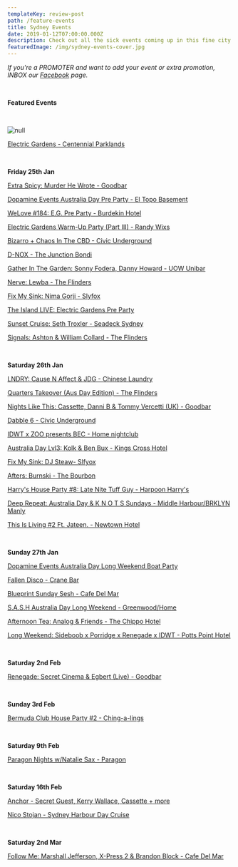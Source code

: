 ```yaml
---
templateKey: review-post
path: /feature-events
title: Sydney Events
date: 2019-01-12T07:00:00.000Z
description: Check out all the sick events coming up in this fine city!
featuredImage: /img/sydney-events-cover.jpg
---
```

_If you're a PROMOTER and want to add your event or extra promotion, INBOX our [Facebook](https://www.facebook.com/ravereviewz) page._

<br>

**Featured Events**

<br>

![null](/img/eg.jpg)

[Electric Gardens - Centennial Parklands](https://www.facebook.com/events/284358658959133/)

<br>

**Friday 25th Jan**

[Extra Spicy: Murder He Wrote - Goodbar](https://www.facebook.com/events/744341619278481/)

[Dopamine Events Australia Day Pre Party - El Topo Basement](https://www.facebook.com/events/329637797762556/)

[WeLove #184: E.G. Pre Party - Burdekin Hotel](https://www.facebook.com/events/243191193289031/)

[Electric Gardens Warm-Up Party (Part III) - Randy Wixs](https://www.facebook.com/events/365125917613618/)

[Bizarro + Chaos In The CBD - Civic Underground](https://www.facebook.com/events/350210309110845/)

[D-NOX - The Junction Bondi ](https://www.facebook.com/events/227886634779407/)

[Gather In The Garden: Sonny Fodera, Danny Howard - UOW Unibar](https://www.facebook.com/events/307562846703538/)

[Nerve: Lewba - The Flinders](https://www.facebook.com/events/334066974115184/)

[Fix My Sink: Nima Gorji - Slyfox](https://www.facebook.com/events/2304705536415371/)

[The Island LIVE: Electric Gardens Pre Party](https://www.facebook.com/events/320900875299573/)

[Sunset Cruise: Seth Troxler - Seadeck Sydney](https://www.facebook.com/events/364273640819180/)

[Signals: Ashton & William Collard - The Flinders](https://www.facebook.com/events/2465181803553926/)

<br>

**Saturday 26th Jan**

[LNDRY: Cause N Affect & JDG - Chinese Laundry](https://www.facebook.com/events/2415338141871765/)

[Quarters Takeover (Aus Day Edition) - The Flinders](https://www.facebook.com/events/225950118295370)

[Nights Like This: Cassette, Danni B & Tommy Vercetti (UK) - Goodbar](https://www.facebook.com/events/361199521095624/)

[Dabble 6 - Civic Underground](https://www.facebook.com/events/280614289469038/)

[IDWT x ZOO presents BEC  - Home nightclub](https://www.facebook.com/events/314495592506620/)

[Australia Day Lvl3: Kolk & Ben Bux - Kings Cross Hotel](https://www.facebook.com/events/2491892927519328/)

[Fix My Sink: DJ Steaw- Slfyox](https://www.facebook.com/events/394916681268504/)

[Afters: Burnski - The Bourbon](https://www.facebook.com/events/701431000257949/)

[Harry's House Party #8: Late Nite Tuff Guy - Harpoon Harry's](https://www.facebook.com/events/270915393604225/)

[Deep Repeat: Australia Day & K N O T S Sundays - Middle Harbour/BRKLYN Manly](https://www.facebook.com/events/161301038086354/)

[This Is Living #2 Ft. Jateen. - Newtown Hotel](https://www.facebook.com/events/383968849096882/)

<br>

**Sunday 27th Jan**

[Dopamine Events Australia Day Long Weekend Boat Party](https://www.facebook.com/events/134183920866712/)

[Fallen Disco - Crane Bar](https://www.facebook.com/events/733073567060918/)

[Blueprint Sunday Sesh - Cafe Del Mar](https://www.facebook.com/events/305409010317247/)

[S.A.S.H Australia Day Long Weekend - Greenwood/Home](https://www.facebook.com/events/296007581261204/)

[Afternoon Tea: Analog & Friends - The Chippo Hotel](https://www.facebook.com/events/2229132043774954/)

[Long Weekend: Sideboob x Porridge x Renegade x IDWT - Potts Point Hotel](https://www.facebook.com/events/297543024298460/)

<br>

**Saturday 2nd Feb**

[Renegade: Secret Cinema & Egbert (Live) - Goodbar](https://www.facebook.com/events/355480655243981/)

<br>

**Sunday 3rd Feb**

[Bermuda Club House Party #2 - Ching-a-lings](https://www.facebook.com/events/403407373730413/)

<br>

**Saturday 9th Feb**

[Paragon Nights w/Natalie Sax - Paragon](https://www.facebook.com/events/2644826328868622/)

<br>

**Saturday 16th Feb**

[Anchor - Secret Guest, Kerry Wallace, Cassette + more](https://www.facebook.com/events/407885913344741/)

[Nico Stojan - Sydney Harbour Day Cruise](https://www.facebook.com/events/565024023969951/)

<br>

**Saturday 2nd Mar**

[Follow Me: Marshall Jefferson, X-Press 2 & Brandon Block - Cafe Del Mar](https://www.facebook.com/events/1998886000164449/)
